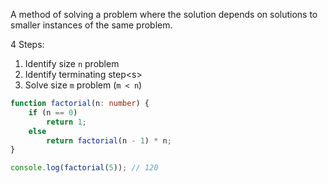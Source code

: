 
A method of solving a problem where the solution depends on solutions to smaller instances of the same problem.

4 Steps:
1. Identify size `n` problem
2. Identify terminating step<s\>
3. Solve size `m` problem (`m < n`)

```TypeScript
function factorial(n: number) {
    if (n == 0)
        return 1;
    else
        return factorial(n - 1) * n;
}

console.log(factorial(5)); // 120
```